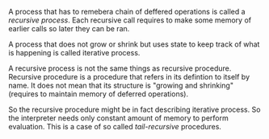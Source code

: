 A process that has to remebera chain of deffered operations
is called a *recursive process*. Each recursive call requires
to make some memory of earlier calls so later they can be ran.

A process that does not grow or shrink but uses state to
keep track of what is happening is called iterative process.

A recursive process is not the same things as recursive procedure.
Recursive procedure is a procedure that refers in its defintion to
itself by name. It does not mean that its structure is "growing and shrinking"
(requires to maintain memory of deferred operations).

So the recursive procedure might be in fact describing iterative process.
So the interpreter needs only constant amount of memory to perform evaluation.
This is a case of so called *tail-recursive* procedures.


